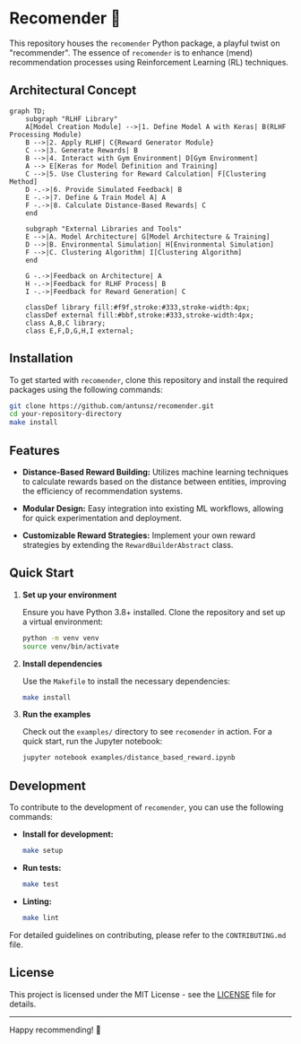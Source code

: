
# Recomender 🚀

This repository houses the `recomender` Python package, a playful twist on "recommender". The essence of `recomender` is to enhance (mend) recommendation processes using Reinforcement Learning (RL) techniques.

## Architectural Concept

```mermaid
graph TD;
    subgraph "RLHF Library"
    A[Model Creation Module] -->|1. Define Model A with Keras| B(RLHF Processing Module)
    B -->|2. Apply RLHF| C{Reward Generator Module}
    C -->|3. Generate Rewards| B
    B -->|4. Interact with Gym Environment| D[Gym Environment]
    A --> E[Keras for Model Definition and Training]
    C -->|5. Use Clustering for Reward Calculation| F[Clustering Method]
    D -.->|6. Provide Simulated Feedback| B
    E -.->|7. Define & Train Model A| A
    F -.->|8. Calculate Distance-Based Rewards| C
    end

    subgraph "External Libraries and Tools"
    E -->|A. Model Architecture| G[Model Architecture & Training]
    D -->|B. Environmental Simulation| H[Environmental Simulation]
    F -->|C. Clustering Algorithm| I[Clustering Algorithm]
    end

    G -.->|Feedback on Architecture| A
    H -.->|Feedback for RLHF Process| B
    I -.->|Feedback for Reward Generation| C

    classDef library fill:#f9f,stroke:#333,stroke-width:4px;
    classDef external fill:#bbf,stroke:#333,stroke-width:4px;
    class A,B,C library;
    class E,F,D,G,H,I external;

```

## Installation

To get started with `recomender`, clone this repository and install the required packages using the following commands:

```bash
git clone https://github.com/antunsz/recomender.git
cd your-repository-directory
make install
```

## Features

- **Distance-Based Reward Building:** Utilizes machine learning techniques to calculate rewards based on the distance between entities, improving the efficiency of recommendation systems.

- **Modular Design:** Easy integration into existing ML workflows, allowing for quick experimentation and deployment.

- **Customizable Reward Strategies:** Implement your own reward strategies by extending the `RewardBuilderAbstract` class.

## Quick Start

1. **Set up your environment**

   Ensure you have Python 3.8+ installed. Clone the repository and set up a virtual environment:

   ```bash
   python -m venv venv
   source venv/bin/activate
   ```

2. **Install dependencies**

   Use the `Makefile` to install the necessary dependencies:

   ```bash
   make install
   ```

3. **Run the examples**

   Check out the `examples/` directory to see `recomender` in action. For a quick start, run the Jupyter notebook:

   ```bash
   jupyter notebook examples/distance_based_reward.ipynb
   ```

## Development

To contribute to the development of `recomender`, you can use the following commands:

- **Install for development:**

  ```bash
  make setup
  ```

- **Run tests:**

  ```bash
  make test
  ```

- **Linting:**

  ```bash
  make lint
  ```

For detailed guidelines on contributing, please refer to the `CONTRIBUTING.md` file.

## License

This project is licensed under the MIT License - see the [LICENSE](LICENSE) file for details.

---

Happy recommending! 🎉
